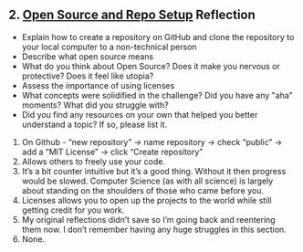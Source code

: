 ## 2. [Open Source and Repo Setup](2_set_up_repo/readme.md) Reflection

* Explain how to create a repository on GitHub and clone the repository to your local computer to a non-technical person
* Describe what open source means
* What do you think about Open Source? Does it make you nervous or protective? Does it feel like utopia?
* Assess the importance of using licenses
* What concepts were solidified in the challenge? Did you have any "aha" moments? What did you struggle with?
* Did you find any resources on your own that helped you better understand a topic? If so, please list it.

<!-- Add your reflection here. Remove the comment markers -->
1. On Github - “new repository” -> name repository -> check “public” -> add a “MIT License” -> click “Create repository”
2. Allows others to freely use your code. 
3. It’s a bit counter intuitive but it’s a good thing. Without it then progress would be slowed. Computer Science (as with all science) is largely about standing on the shoulders of those who came before you.
4. Licenses allows you to open up the projects to the world while still getting credit for you work.
5. My original reflections didn’t save so I’m going back and reentering them now. I don’t remember having any huge struggles in this section. 
6. None. 